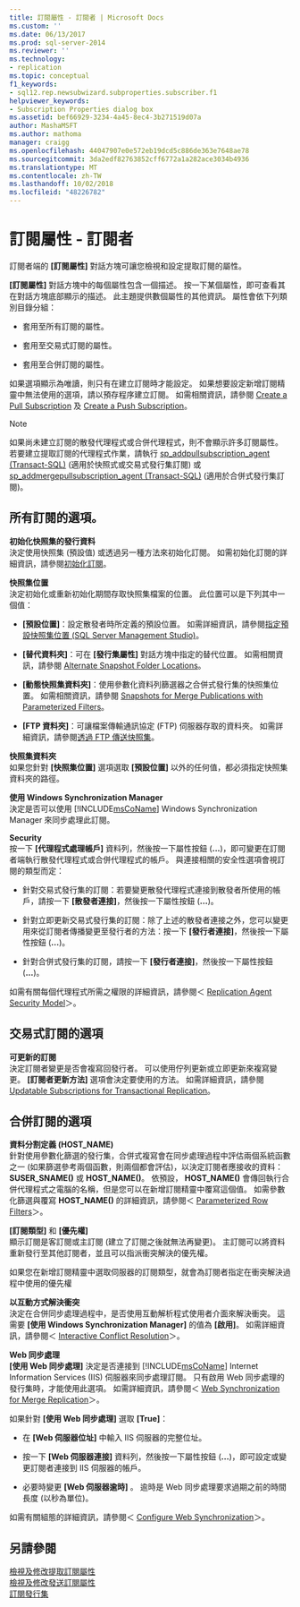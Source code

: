 ```yaml
---
title: 訂閱屬性 - 訂閱者 | Microsoft Docs
ms.custom: ''
ms.date: 06/13/2017
ms.prod: sql-server-2014
ms.reviewer: ''
ms.technology:
- replication
ms.topic: conceptual
f1_keywords:
- sql12.rep.newsubwizard.subproperties.subscriber.f1
helpviewer_keywords:
- Subscription Properties dialog box
ms.assetid: bef66929-3234-4a45-8ec4-3b271519d07a
author: MashaMSFT
ms.author: mathoma
manager: craigg
ms.openlocfilehash: 44047907e0e572eb19dcd5c886de363e7648ae78
ms.sourcegitcommit: 3da2edf82763852cff6772a1a282ace3034b4936
ms.translationtype: MT
ms.contentlocale: zh-TW
ms.lasthandoff: 10/02/2018
ms.locfileid: "48226782"
---
```

# <a name="subscription-properties---subscriber"></a>訂閱屬性 - 訂閱者
  訂閱者端的 **[訂閱屬性]** 對話方塊可讓您檢視和設定提取訂閱的屬性。  
  
 **[訂閱屬性]** 對話方塊中的每個屬性包含一個描述。 按一下某個屬性，即可查看其在對話方塊底部顯示的描述。 此主題提供數個屬性的其他資訊。 屬性會依下列類別目錄分組：  
  
-   套用至所有訂閱的屬性。  
  
-   套用至交易式訂閱的屬性。  
  
-   套用至合併訂閱的屬性。  
  
 如果選項顯示為唯讀，則只有在建立訂閱時才能設定。 如果想要設定新增訂閱精靈中無法使用的選項，請以預存程序建立訂閱。 如需相關資訊，請參閱 [Create a Pull Subscription](create-a-pull-subscription.md) 及 [Create a Push Subscription](create-a-push-subscription.md)。  
  
> [!NOTE]  
>  如果尚未建立訂閱的散發代理程式或合併代理程式，則不會顯示許多訂閱屬性。 若要建立提取訂閱的代理程式作業，請執行 [sp_addpullsubscription_agent &#40;Transact-SQL&#41;](/sql/relational-databases/system-stored-procedures/sp-addpullsubscription-agent-transact-sql) (適用於快照式或交易式發行集訂閱) 或 [sp_addmergepullsubscription_agent &#40;Transact-SQL&#41;](/sql/relational-databases/system-stored-procedures/sp-addmergepullsubscription-agent-transact-sql) (適用於合併式發行集訂閱)。  
  
## <a name="options-for-all-subscriptions"></a>所有訂閱的選項。  
 **初始化快照集的發行資料**  
 決定使用快照集 (預設值) 或透過另一種方法來初始化訂閱。 如需初始化訂閱的詳細資訊，請參閱[初始化訂閱](initialize-a-subscription.md)。  
  
 **快照集位置**  
 決定初始化或重新初始化期間存取快照集檔案的位置。 此位置可以是下列其中一個值：  
  
-   **[預設位置]**：設定散發者時所定義的預設位置。 如需詳細資訊，請參閱[指定預設快照集位置 &#40;SQL Server Management Studio&#41;](specify-the-default-snapshot-location-sql-server-management-studio.md)。  
  
-   **[替代資料夾]**：可在 **[發行集屬性]** 對話方塊中指定的替代位置。 如需相關資訊，請參閱 [Alternate Snapshot Folder Locations](alternate-snapshot-folder-locations.md)。  
  
-   **[動態快照集資料夾]**：使用參數化資料列篩選器之合併式發行集的快照集位置。 如需相關資訊，請參閱 [Snapshots for Merge Publications with Parameterized Filters](snapshots-for-merge-publications-with-parameterized-filters.md)。  
  
-   **[FTP 資料夾]**：可讓檔案傳輸通訊協定 (FTP) 伺服器存取的資料夾。 如需詳細資訊，請參閱[透過 FTP 傳送快照集](transfer-snapshots-through-ftp.md)。  
  
 **快照集資料夾**  
 如果您針對 **[快照集位置]** 選項選取 **[預設位置]** 以外的任何值，都必須指定快照集資料夾的路徑。  
  
 **使用 Windows Synchronization Manager**  
 決定是否可以使用 [!INCLUDE[msCoName](../../includes/msconame-md.md)] Windows Synchronization Manager 來同步處理此訂閱。  
  
 **Security**  
 按一下 **[代理程式處理帳戶]** 資料列，然後按一下屬性按鈕 (**...**)，即可變更在訂閱者端執行散發代理程式或合併代理程式的帳戶。 與連接相關的安全性選項會視訂閱的類型而定：  
  
-   針對交易式發行集的訂閱：若要變更散發代理程式連接到散發者所使用的帳戶，請按一下 **[散發者連接]**，然後按一下屬性按鈕 (**...**)。  
  
-   針對立即更新交易式發行集的訂閱：除了上述的散發者連接之外，您可以變更用來從訂閱者傳播變更至發行者的方法：按一下 **[發行者連接]**，然後按一下屬性按鈕 (**...**)。  
  
-   針對合併式發行集的訂閱，請按一下 **[發行者連接]**，然後按一下屬性按鈕 (**...**)。  
  
 如需有關每個代理程式所需之權限的詳細資訊，請參閱＜ [Replication Agent Security Model](security/replication-agent-security-model.md)＞。  
  
## <a name="options-for-transactional-subscriptions"></a>交易式訂閱的選項  
 **可更新的訂閱**  
 決定訂閱者變更是否會複寫回發行者。 可以使用佇列更新或立即更新來複寫變更。 **[訂閱者更新方法]** 選項會決定要使用的方法。 如需詳細資訊，請參閱 [Updatable Subscriptions for Transactional Replication](transactional/updatable-subscriptions-for-transactional-replication.md)。  
  
## <a name="options-for-merge-subscriptions"></a>合併訂閱的選項  
 **資料分割定義 (HOST_NAME)**  
 針對使用參數化篩選的發行集，合併式複寫會在同步處理過程中評估兩個系統函數之一 (如果篩選參考兩個函數，則兩個都會評估)，以決定訂閱者應接收的資料： **SUSER_SNAME()** 或 **HOST_NAME()**。 依預設， **HOST_NAME()** 會傳回執行合併代理程式之電腦的名稱，但是您可以在新增訂閱精靈中覆寫這個值。 如需參數化篩選與覆寫 **HOST_NAME()** 的詳細資訊，請參閱＜ [Parameterized Row Filters](merge/parameterized-filters-parameterized-row-filters.md)＞。  
  
 **[訂閱類型]** 和 **[優先權]**  
 顯示訂閱是客訂閱或主訂閱 (建立了訂閱之後就無法再變更)。 主訂閱可以將資料重新發行至其他訂閱者，並且可以指派衝突解決的優先權。  
  
 如果您在新增訂閱精靈中選取伺服器的訂閱類型，就會為訂閱者指定在衝突解決過程中使用的優先權  
  
 **以互動方式解決衝突**  
 決定在合併同步處理過程中，是否使用互動解析程式使用者介面來解決衝突。 這需要 **[使用 Windows Synchronization Manager]** 的值為 **[啟用]**。 如需詳細資訊，請參閱＜ [Interactive Conflict Resolution](merge/advanced-merge-replication-conflict-interactive-resolution.md)＞。  
  
 **Web 同步處理**  
 **[使用 Web 同步處理]** 決定是否連接到 [!INCLUDE[msCoName](../../includes/msconame-md.md)] Internet Information Services (IIS) 伺服器來同步處理訂閱。 只有啟用 Web 同步處理的發行集時，才能使用此選項。 如需詳細資訊，請參閱＜ [Web Synchronization for Merge Replication](web-synchronization-for-merge-replication.md)＞。  
  
 如果針對 **[使用 Web 同步處理]** 選取 **[True]**：  
  
-   在 **[Web 伺服器位址]** 中輸入 IIS 伺服器的完整位址。  
  
-   按一下 **[Web 伺服器連接]** 資料列，然後按一下屬性按鈕 (**...**)，即可設定或變更訂閱者連接到 IIS 伺服器的帳戶。  
  
-   必要時變更 **[Web 伺服器逾時]** 。 逾時是 Web 同步處理要求過期之前的時間長度 (以秒為單位)。  
  
 如需有關組態的詳細資訊，請參閱＜ [Configure Web Synchronization](configure-web-synchronization.md)＞。  
  
## <a name="see-also"></a>另請參閱  
 [檢視及修改提取訂閱屬性](view-and-modify-pull-subscription-properties.md)   
 [檢視及修改發送訂閱屬性](view-and-modify-push-subscription-properties.md)   
 [訂閱發行集](subscribe-to-publications.md)  
  
  
